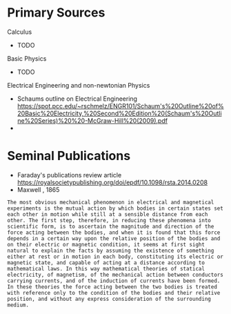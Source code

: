# Primary Sources

Calculus
- TODO

Basic Physics
- TODO

Electrical Engineering and non-newtonian Physics

- Schaums outline on Electrical Engineering https://spot.pcc.edu/~rschmelz/ENGR101/Schaum's%20Outline%20of%20Basic%20Electricity,%20Second%20Edition%20(Schaum's%20Outline%20Series)%20%20-McGraw-Hill%20(2009).pdf
- 


# Seminal Publications 

- Faraday's publications review article https://royalsocietypublishing.org/doi/epdf/10.1098/rsta.2014.0208 
- Maxwell , 1865
```
The most obvious mechanical phenomenon in electrical and magnetical experiments is the mutual action by which bodies in certain states set each other in motion while still at a sensible distance from each other. The first step, therefore, in reducing these phenomena into scientific form, is to ascertain the magnitude and direction of the force acting between the bodies, and when it is found that this force depends in a certain way upon the relative position of the bodies and on their electric or magnetic condition, it seems at first sight natural to explain the facts by assuming the existence of something either at rest or in motion in each body, constituting its electric or magnetic state, and capable of acting at a distance according to mathematical laws. In this way mathematical theories of statical electricity, of magnetism, of the mechanical action between conductors carrying currents, and of the induction of currents have been formed. In these theories the force acting between the two bodies is treated with reference only to the condition of the bodies and their relative position, and without any express consideration of the surrounding medium.
```
